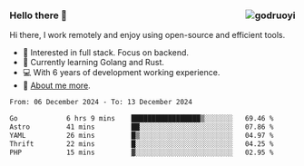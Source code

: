 ### Hello there 👋 <img align="right" src="https://github-readme-stats.vercel.app/api?username=godruoyi&show_icons=true" alt="godruoyi" />

Hi there, I work remotely and enjoy using open-source and efficient tools.

- 🔭 Interested in full stack. Focus on backend.
- 🌱 Currently learning Golang and Rust.
- 💻 With 6 years of development working experience.
- 👒 [About me more](https://godruoyi.com/posts/about-godruoyi).



<!--START_SECTION:waka-->

```txt
From: 06 December 2024 - To: 13 December 2024

Go            6 hrs 9 mins    █████████████████▒░░░░░░░   69.46 %
Astro         41 mins         ██░░░░░░░░░░░░░░░░░░░░░░░   07.86 %
YAML          26 mins         █▒░░░░░░░░░░░░░░░░░░░░░░░   04.97 %
Thrift        22 mins         █░░░░░░░░░░░░░░░░░░░░░░░░   04.25 %
PHP           15 mins         ▓░░░░░░░░░░░░░░░░░░░░░░░░   02.95 %
```

<!--END_SECTION:waka-->
